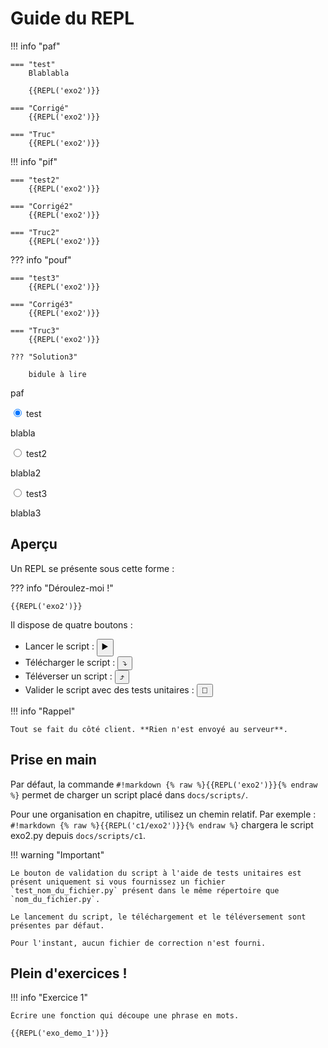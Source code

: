 # Guide du REPL

!!! info "paf"

    === "test"
        Blablabla
        
        {{REPL('exo2')}}
        
    === "Corrigé"
        {{REPL('exo2')}}

    === "Truc"
        {{REPL('exo2')}}

!!! info "pif"

    === "test2"
        {{REPL('exo2')}}
    
    === "Corrigé2"
        {{REPL('exo2')}}

    === "Truc2"
        {{REPL('exo2')}}

    

??? info "pouf"

    === "test3"
        {{REPL('exo2')}}
    
    === "Corrigé3"
        {{REPL('exo2')}}

    === "Truc3"
        {{REPL('exo2')}}

    ??? "Solution3"

        bidule à lire

<div class="admonition warning">
<p class="admonition-title" style="::before">paf</p>
<div class="tabbed-set" data-tabs="1:1">
<input checked="checked" id="__tabbed_4_1" name="__tabbed_4" type="radio"></input>
<label for="__tabbed_4_1">test</label>
<div class="tabbed-content"><p></p>blabla<p></p></div>

<input id="__tabbed_4_2" name="__tabbed_4" type="radio"></input>
<label for="__tabbed_4_2">test2</label>
<div class="tabbed-content"><p></p>blabla2<p></p></div>

<input id="__tabbed_4_31" name="__tabbed_4" type="radio"></input>
<label for="__tabbed_4_31">test3</label>
<div class="tabbed-content"><p></p>blabla3<p></p></div>
</div>
</div>


## Aperçu

Un REPL se présente sous cette forme :

??? info "Déroulez-moi !"

    {{REPL('exo2')}}

Il dispose de quatre boutons : 

- Lancer le script : <button class="emoji">▶️</button> 
- Télécharger le script : <button class="emoji">⤵️</button>
- Téléverser un script : <button class="emoji">⤴️</button>
- Valider le script avec des tests unitaires : <button class="emoji_dark">🛂</button>

!!! info "Rappel"

    Tout se fait du côté client. **Rien n'est envoyé au serveur**.

## Prise en main

Par défaut, la commande `#!markdown {% raw %}{{REPL('exo2')}}{% endraw %}` permet de charger un script placé dans `docs/scripts/`. 

Pour une organisation en chapitre, utilisez un chemin relatif. Par exemple : `#!markdown {% raw %}{{REPL('c1/exo2')}}{% endraw %}` chargera le script exo2.py depuis `docs/scripts/c1`.

!!! warning "Important"

    Le bouton de validation du script à l'aide de tests unitaires est présent uniquement si vous fournissez un fichier `test_nom_du_fichier.py` présent dans le même répertoire que `nom_du_fichier.py`.

    Le lancement du script, le téléchargement et le téléversement sont présentes par défaut.

    Pour l'instant, aucun fichier de correction n'est fourni.

## Plein d'exercices !

!!! info "Exercice 1"

    Écrire une fonction qui découpe une phrase en mots.

    {{REPL('exo_demo_1')}}


<!-- ??? info "Patience, patience"

    Le guide du REPL arrive bientôt.
 -->
